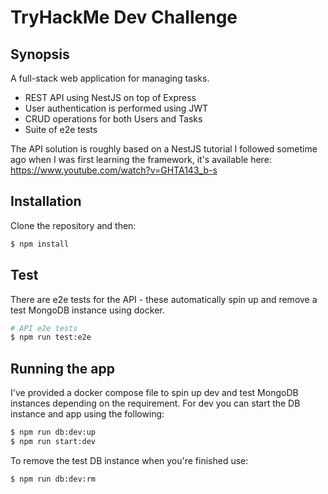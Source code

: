 # TryHackMe Dev Challenge

## Synopsis

A full-stack web application for managing tasks.

-   REST API using NestJS on top of Express
-   User authentication is performed using JWT
-   CRUD operations for both Users and Tasks
-   Suite of e2e tests

The API solution is roughly based on a NestJS tutorial I followed sometime ago when I was first learning the framework, it's available here: https://www.youtube.com/watch?v=GHTA143_b-s

## Installation

Clone the repository and then:

```bash
$ npm install
```

## Test

There are e2e tests for the API - these automatically spin up and remove a test MongoDB instance using docker.

```bash
# API e2e tests
$ npm run test:e2e
```

## Running the app

I've provided a docker compose file to spin up dev and test MongoDB instances depending on the requirement. For dev you can start the DB instance and app using the following:

```bash
$ npm run db:dev:up
$ npm run start:dev
```

To remove the test DB instance when you're finished use:

```bash
$ npm run db:dev:rm
```
